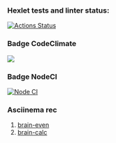 ### Hexlet tests and linter status:
[![Actions Status](https://github.com/ArsenyKonkolovich/backend-project-lvl1/workflows/hexlet-check/badge.svg)](https://github.com/ArsenyKonkolovich/backend-project-lvl1/actions)

### Badge CodeClimate
<a href="https://codeclimate.com/github/codeclimate/codeclimate/maintainability"><img src="https://api.codeclimate.com/v1/badges/a99a88d28ad37a79dbf6/maintainability" /></a>

### Badge NodeCI
[![Node CI](https://github.com/ArsenyKonkolovich/backend-project-lvl1/actions/workflows/nodejs.yml/badge.svg)](https://github.com/ArsenyKonkolovich/backend-project-lvl1/actions/workflows/nodejs.yml)

### Asciinema rec
1. [brain-even](https://asciinema.org/a/Z93EQ6wsT6ECTCtm2QWNNRcT6)
2. [brain-calc](https://asciinema.org/a/TMnReTWMZV5GJ5GMwKT6av9Lt)
